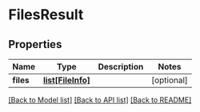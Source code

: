 # FilesResult

## Properties
Name | Type | Description | Notes
------------ | ------------- | ------------- | -------------
**files** | [**list[FileInfo]**](FileInfo.md) |  | [optional] 

[[Back to Model list]](../README.md#documentation-for-models) [[Back to API list]](../README.md#documentation-for-api-endpoints) [[Back to README]](../README.md)


